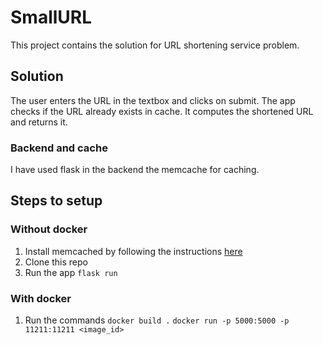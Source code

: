 # SmallURL
This project contains the solution for URL shortening service problem.

## Solution
The user enters the URL in the textbox and clicks on submit. The app checks if the URL already exists in cache. It computes the shortened URL and returns it.
### Backend and cache
I have used flask in the backend the memcache for caching.

## Steps to setup
### Without docker
1. Install memcached by following the instructions [here](https://www.cyberciti.biz/faq/install-and-configure-memcached-on-ubuntu-linux18-04/)
2. Clone this repo
3. Run the app
    ```flask run```

### With docker
1. Run the commands
 ```docker build .```
```docker run -p 5000:5000 -p 11211:11211 <image_id>```
